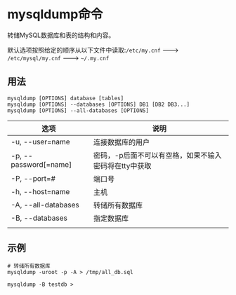 # mysqldump命令

转储MySQL数据库和表的结构和内容。

默认选项按照给定的顺序从以下文件中读取:`/etc/my.cnf` ---> `/etc/mysql/my.cnf` --->  `~/.my.cnf`

## 用法
```
mysqldump [OPTIONS] database [tables]
mysqldump [OPTIONS] --databases [OPTIONS] DB1 [DB2 DB3...]
mysqldump [OPTIONS] --all-databases [OPTIONS]
```
| 选项                  | 说明                                                  |
| --------------------- | ----------------------------------------------------- |
| -u, --user=name       | 连接数据库的用户                                      |
| -p, --password[=name] | 密码，-p后面不可以有空格，如果不输入密码将在tty中获取 |
| -P, --port=#          | 端口号                                                |
| -h, --host=name       | 主机                                                  |
| -A, --all-databases   | 转储所有数据库                                        |
| -B, --databases       | 指定数据库                                            |
|                       |                                                       |

## 示例

~~~shell
# 转储所有数据库
mysqldump -uroot -p -A > /tmp/all_db.sql

mysqldump -B testdb >
~~~
